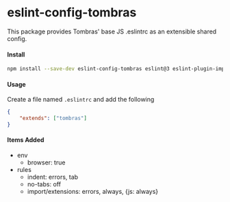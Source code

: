 # eslint-config-tombras

This package provides Tombras' base JS .eslintrc as an extensible shared config.

#### Install

```sh
npm install --save-dev eslint-config-tombras eslint@3 eslint-plugin-import@2
```

#### Usage

Create a file named `.eslintrc` and add the following

```json
{
	"extends": ["tombras"]
}
```

#### Items Added

- env
  - browser: true
- rules
  - indent: errors, tab
  - no-tabs: off
  - import/extensions: errors, always, {js: always}

